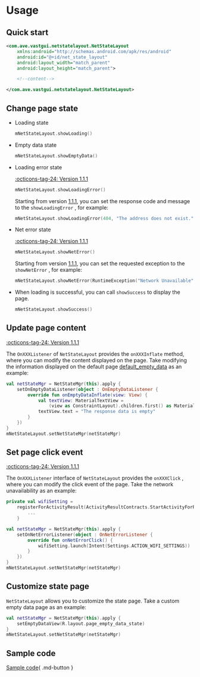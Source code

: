 # Usage

## Quick start

```xml
<com.ave.vastgui.netstatelayout.NetStateLayout 
    xmlns:android="http://schemas.android.com/apk/res/android"
    android:id="@+id/net_state_layout"
    android:layout_width="match_parent"
    android:layout_height="match_parent">

    <!--content-->

</com.ave.vastgui.netstatelayout.NetStateLayout>
```

## Change page state

- Loading state

    ```kotlin
    mNetStateLayout.showLoading()
    ```

- Empty data state 

    ```kotlin
    mNetStateLayout.showEmptyData()
    ```

- Loading error state

    [:octicons-tag-24: Version 1.1.1](https://ave.entropy2020.cn/version/VastNetStateLayout/#111)

    ```kotlin
    mNetStateLayout.showLoadingError()
    ```

    Starting from version [1.1.1](https://ave.entropy2020.cn/version/VastNetStateLayout/#111), you can set the response code and message to the `showLoadingError` , for example:

    ```kotlin
    mNetStateLayout.showLoadingError(404, "The address does not exist.")
    ```

- Net error state

    [:octicons-tag-24: Version 1.1.1](https://ave.entropy2020.cn/version/VastNetStateLayout/#111)

    ```kotlin
    mNetStateLayout.showNetError()
    ```

    Starting from version [1.1.1](https://ave.entropy2020.cn/version/VastNetStateLayout/#111), you can set the requested exception to the `showNetError` , for example:

    ```kotlin
    mNetStateLayout.showNetError(RuntimeException("Network Unavailable"))
    ```

- When loading is successful, you can call `showSuccess` to display the page.

    ```kotlin
    mNetStateLayout.showSuccess()
    ```

## Update page content

[:octicons-tag-24: Version 1.1.1](https://ave.entropy2020.cn/version/VastNetStateLayout/#111)

The `OnXXXListener` of `NetStateLayout` provides the `onXXXInflate` method, where you can modify the content displayed on the page. Take modifying the information displayed on the default page [default_empty_data](https://github.com/SakurajimaMaii/Android-Vast-Extension/blob/develop/libraries/VastNetStateLayout/src/main/res/layout/default_empty_data.xml) as an example:

```kotlin
val netStateMgr = NetStateMgr(this).apply {
    setOnEmptyDataListener(object : OnEmptyDataListener {
        override fun onEmptyDataInflate(view: View) {
            val textView: MaterialTextView =
                (view as ConstraintLayout).children.first() as MaterialTextView
            textView.text = "The response data is empty"
        }
    })
}
mNetStateLayout.setNetStateMgr(netStateMgr)
```

## Set page click event

[:octicons-tag-24: Version 1.1.1](https://ave.entropy2020.cn/version/VastNetStateLayout/#111)

The `OnXXXListener` interface of `NetStateLayout` provides the `onXXXClick` , where you can modify the click event of the page. Take the network unavailability as an example:

```kotlin
private val wifiSetting =
    registerForActivityResult(ActivityResultContracts.StartActivityForResult()) {
        ... 
    }

val netStateMgr = NetStateMgr(this).apply {
    setOnNetErrorListener(object : OnNetErrorListener {
        override fun onNetErrorClick() {
            wifiSetting.launch(Intent(Settings.ACTION_WIFI_SETTINGS))
        }
    })
}
mNetStateLayout.setNetStateMgr(netStateMgr)
```

## Customize state page

`NetStateLayout` allows you to customize the state page. Take a custom empty data page as an example:

```kotlin
val netStateMgr = NetStateMgr(this).apply {
    setEmptyDataView(R.layout.page_empty_data_state)
}
mNetStateLayout.setNetStateMgr(netStateMgr)
```

## Sample code

[Sample code](https://github.com/SakurajimaMaii/Android-Vast-Extension/blob/develop/app/src/main/kotlin/com/ave/vastgui/app/activity/view/NetStateLayoutActivity.kt){ .md-button }
